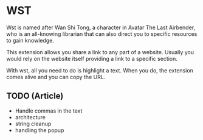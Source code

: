 # WST

Wst is named after Wan Shi Tong, a character in Avatar The Last Airbender, who is an all-knowing librarian that can also direct you to specific resources to gain knowledge.

This extension allows you share a link to any part of a website. Usually you would rely on the website itself providing a link to a specific section. 

With wst, all you need to do is highlight a text. When you do, the extension comes alive and you can copy the URL.

## TODO (Article) 
- Handle commas in the text
- architecture
- string cleanup
- handling the popup